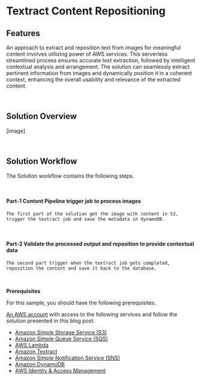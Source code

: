 # Textract Content Repositioning

## Features
An approach to extract and reposition text from images for meaningful content involves utilizing power of AWS services. This serverless streamlined process ensures accurate text extraction, followed by intelligent contextual analysis and arrangement. The solution can seamlessly extract pertinent information from images and dynamically position it in a coherent context, enhancing the overall usability and relevance of the extracted content. 

<br/>

## Solution Overview

[image]

<br/>

## Solution Workflow

The Solution workflow contains the following steps.

<br/>

#### **Part-1 Content Pipeline trigger job to process images**

    The first part of the solution get the image with content in S3, trigger the textract job and save the metadata in dynamoDB.

<br/>

#### **Part-2 Validate the processed output and reposition to provide contextual data**

    The second part trigger when the textract job gets completed, reposition the content and save it back to the database.

<br/>

**Prerequisites**

For this sample, you should have the following prerequisites.
<br/>

<a href="https://docs.aws.amazon.com/accounts/latest/reference/accounts-welcome.html">An AWS account</a> with access to the following services and follow the solution presented in this blog post.

- [Amazon Simple Storage Service (S3)](https://aws.amazon.com/s3/)
- [Amazon Simple Queue Service (SQS)](https://aws.amazon.com/sqs/)
- [AWS Lambda](https://aws.amazon.com/lambda/)
- [Amazon Textract](https://aws.amazon.com/textract/)
- [Amazon Simple Notification Service (SNS)](https://aws.amazon.com/sns/)
- [Amazon DynamoDB](https://aws.amazon.com/dynamodb/)
- [AWS Identity & Access Management](https://aws.amazon.com/iam/)
